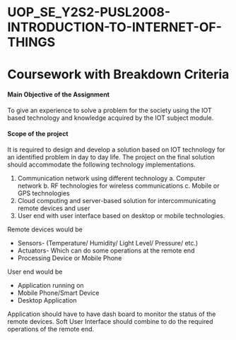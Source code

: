 # UOP_SE_Y2S2-PUSL2008-INTRODUCTION-TO-INTERNET-OF-THINGS

# Coursework with Breakdown Criteria 
 
#### Main Objective of the Assignment 
 To give an experience to solve a problem for the society using the IOT based technology and knowledge acquired by the IOT subject module. 
#### Scope of the project 
 It is required to design and develop a solution based on IOT technology for an identified problem in day to day life. The project on the final solution should accommodate the following technology implementations. 
 1. Communication network using different technology  a. Computer network
 b. RF technologies for wireless communications  c. Mobile or GPS technologies 
 2. Cloud computing and server-based solution for intercommunicating remote devices and user 
 3. User end with user interface based on desktop or mobile technologies. 
 
Remote devices would be  
- Sensors- (Temperature/ Humidity/ Light Level/ Pressure/ etc.)  
- Actuators- Which can do some operations at the remote end  
- Processing Device or Mobile Phone 

User end would be  
- Application running on 
- Mobile Phone/Smart Device
- Desktop Application 

Application should have to have dash board to monitor the status of the remote devices. Soft User Interface should combine to do the required operations of the remote end.
